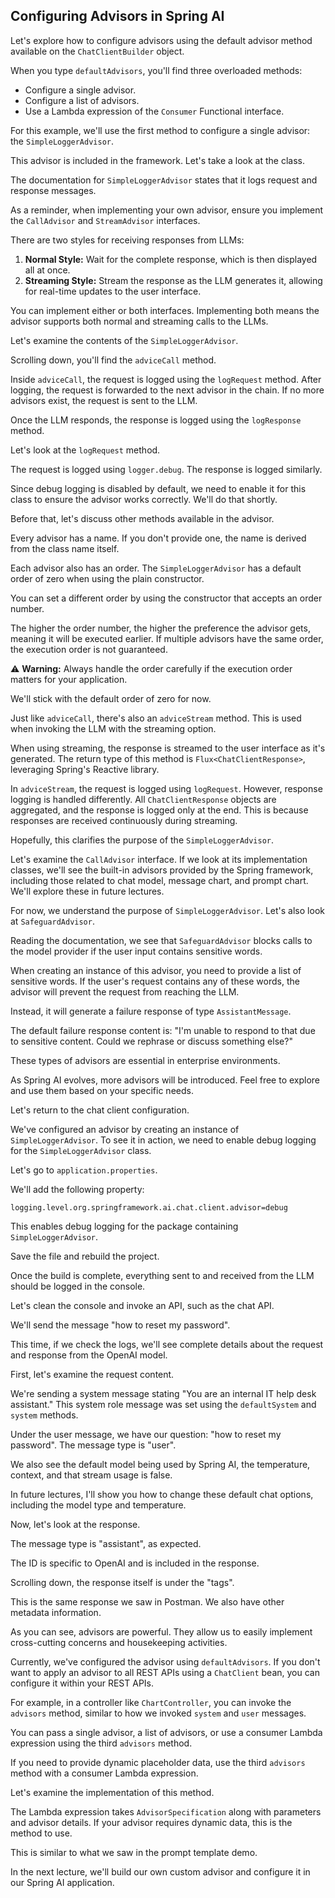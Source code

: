 ## Configuring Advisors in Spring AI

Let's explore how to configure advisors using the default advisor method available on the `ChatClientBuilder` object.

When you type `defaultAdvisors`, you'll find three overloaded methods:

*   Configure a single advisor.
*   Configure a list of advisors.
*   Use a Lambda expression of the `Consumer` Functional interface.

For this example, we'll use the first method to configure a single advisor: the `SimpleLoggerAdvisor`.

This advisor is included in the framework. Let's take a look at the class.

The documentation for `SimpleLoggerAdvisor` states that it logs request and response messages.

As a reminder, when implementing your own advisor, ensure you implement the `CallAdvisor` and `StreamAdvisor` interfaces.

There are two styles for receiving responses from LLMs:

1.  **Normal Style:** Wait for the complete response, which is then displayed all at once.
2.  **Streaming Style:** Stream the response as the LLM generates it, allowing for real-time updates to the user interface.

You can implement either or both interfaces. Implementing both means the advisor supports both normal and streaming calls to the LLMs.

Let's examine the contents of the `SimpleLoggerAdvisor`.

Scrolling down, you'll find the `adviceCall` method.

Inside `adviceCall`, the request is logged using the `logRequest` method. After logging, the request is forwarded to the next advisor in the chain. If no more advisors exist, the request is sent to the LLM.

Once the LLM responds, the response is logged using the `logResponse` method.

Let's look at the `logRequest` method.

The request is logged using `logger.debug`. The response is logged similarly.

Since debug logging is disabled by default, we need to enable it for this class to ensure the advisor works correctly. We'll do that shortly.

Before that, let's discuss other methods available in the advisor.

Every advisor has a name. If you don't provide one, the name is derived from the class name itself.

Each advisor also has an order. The `SimpleLoggerAdvisor` has a default order of zero when using the plain constructor.

You can set a different order by using the constructor that accepts an order number.

The higher the order number, the higher the preference the advisor gets, meaning it will be executed earlier. If multiple advisors have the same order, the execution order is not guaranteed.

⚠️ **Warning:** Always handle the order carefully if the execution order matters for your application.

We'll stick with the default order of zero for now.

Just like `adviceCall`, there's also an `adviceStream` method. This is used when invoking the LLM with the streaming option.

When using streaming, the response is streamed to the user interface as it's generated. The return type of this method is `Flux<ChatClientResponse>`, leveraging Spring's Reactive library.

In `adviceStream`, the request is logged using `logRequest`. However, response logging is handled differently. All `ChatClientResponse` objects are aggregated, and the response is logged only at the end. This is because responses are received continuously during streaming.

Hopefully, this clarifies the purpose of the `SimpleLoggerAdvisor`.

Let's examine the `CallAdvisor` interface. If we look at its implementation classes, we'll see the built-in advisors provided by the Spring framework, including those related to chat model, message chart, and prompt chart. We'll explore these in future lectures.

For now, we understand the purpose of `SimpleLoggerAdvisor`. Let's also look at `SafeguardAdvisor`.

Reading the documentation, we see that `SafeguardAdvisor` blocks calls to the model provider if the user input contains sensitive words.

When creating an instance of this advisor, you need to provide a list of sensitive words. If the user's request contains any of these words, the advisor will prevent the request from reaching the LLM.

Instead, it will generate a failure response of type `AssistantMessage`.

The default failure response content is: "I'm unable to respond to that due to sensitive content. Could we rephrase or discuss something else?"

These types of advisors are essential in enterprise environments.

As Spring AI evolves, more advisors will be introduced. Feel free to explore and use them based on your specific needs.

Let's return to the chat client configuration.

We've configured an advisor by creating an instance of `SimpleLoggerAdvisor`. To see it in action, we need to enable debug logging for the `SimpleLoggerAdvisor` class.

Let's go to `application.properties`.

We'll add the following property:

```properties
logging.level.org.springframework.ai.chat.client.advisor=debug
```

This enables debug logging for the package containing `SimpleLoggerAdvisor`.

Save the file and rebuild the project.

Once the build is complete, everything sent to and received from the LLM should be logged in the console.

Let's clean the console and invoke an API, such as the chat API.

We'll send the message "how to reset my password".

This time, if we check the logs, we'll see complete details about the request and response from the OpenAI model.

First, let's examine the request content.

We're sending a system message stating "You are an internal IT help desk assistant." This system role message was set using the `defaultSystem` and `system` methods.

Under the user message, we have our question: "how to reset my password". The message type is "user".

We also see the default model being used by Spring AI, the temperature, context, and that stream usage is false.

In future lectures, I'll show you how to change these default chat options, including the model type and temperature.

Now, let's look at the response.

The message type is "assistant", as expected.

The ID is specific to OpenAI and is included in the response.

Scrolling down, the response itself is under the "tags".

This is the same response we saw in Postman. We also have other metadata information.

As you can see, advisors are powerful. They allow us to easily implement cross-cutting concerns and housekeeping activities.

Currently, we've configured the advisor using `defaultAdvisors`. If you don't want to apply an advisor to all REST APIs using a `ChatClient` bean, you can configure it within your REST APIs.

For example, in a controller like `ChartController`, you can invoke the `advisors` method, similar to how we invoked `system` and `user` messages.

You can pass a single advisor, a list of advisors, or use a consumer Lambda expression using the third `advisors` method.

If you need to provide dynamic placeholder data, use the third `advisors` method with a consumer Lambda expression.

Let's examine the implementation of this method.

The Lambda expression takes `AdvisorSpecification` along with parameters and advisor details. If your advisor requires dynamic data, this is the method to use.

This is similar to what we saw in the prompt template demo.

In the next lecture, we'll build our own custom advisor and configure it in our Spring AI application.
